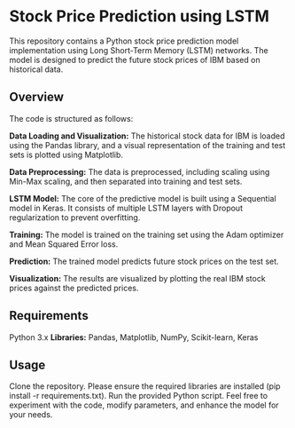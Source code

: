 # Stock Price Prediction using LSTM
This repository contains a Python stock price prediction model implementation using Long Short-Term Memory (LSTM) networks. The model is designed to predict the future stock prices of IBM based on historical data.

## Overview
The code is structured as follows:

**Data Loading and Visualization:** The historical stock data for IBM is loaded using the Pandas library, and a visual representation of the training and test sets is plotted using Matplotlib.

**Data Preprocessing:** The data is preprocessed, including scaling using Min-Max scaling, and then separated into training and test sets.

**LSTM Model:** The core of the predictive model is built using a Sequential model in Keras. It consists of multiple LSTM layers with Dropout regularization to prevent overfitting.

**Training:** The model is trained on the training set using the Adam optimizer and Mean Squared Error loss.

**Prediction:** The trained model predicts future stock prices on the test set.

**Visualization:** The results are visualized by plotting the real IBM stock prices against the predicted prices.

## Requirements
Python 3.x
**Libraries:** Pandas, Matplotlib, NumPy, Scikit-learn, Keras
## Usage
Clone the repository.
Please ensure the required libraries are installed (pip install -r requirements.txt).
Run the provided Python script.
Feel free to experiment with the code, modify parameters, and enhance the model for your needs.
